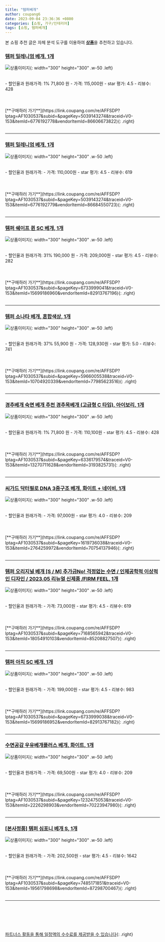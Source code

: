 ```yaml
---
title: "템퍼베개"
author: coupang6
date: 2023-09-04 23:36:36 +0800
categories: [쇼핑, 가구/인테리어]
tags: [쇼핑, 템퍼베개]
---
```


본 쇼핑 추천 글은 자체 분석 도구를 이용하여 [**상품**](https://link.coupang.com/a/bao1ui)을 추천하고 있습니다.

### [템퍼 밀레니엄 베개, 1개](https://link.coupang.com/re/AFFSDP?lptag=AF1030537&subid=&pageKey=5039143274&traceid=V0-153&itemId=6776192778&vendorItemId=86606673822)

![상품이미지](https://thumbnail9.coupangcdn.com/thumbnails/remote/230x230ex/image/vendor_inventory/05b9/6e0cb35bad027a0fb23243f053a6c59e42265ed678c7e4350b43e8f20001.jpg){: width="300" height="300" .w-50 .left}


<br>
- 할인율과 원래가격: 1%  71,800   원
- 가격: 115,000원
- star 평가: 4.5
- 리뷰수: 428
<br>
<br>
<br>
<br>
[**구매하러 가기**](https://link.coupang.com/re/AFFSDP?lptag=AF1030537&subid=&pageKey=5039143274&traceid=V0-153&itemId=6776192778&vendorItemId=86606673822){: .right}
<br>
<br>

---

### [템퍼 밀레니엄 베개, 1개](https://link.coupang.com/re/AFFSDP?lptag=AF1030537&subid=&pageKey=5039143274&traceid=V0-153&itemId=6776192779&vendorItemId=86684550723)

![상품이미지](https://thumbnail10.coupangcdn.com/thumbnails/remote/230x230ex/image/vendor_inventory/a599/ed69b063fd3ee0156fd37dc9fe0659304381a2a382951171d157af2f169b.jpg){: width="300" height="300" .w-50 .left}


<br>
- 할인율과 원래가격: 
- 가격: 110,000원
- star 평가: 4.5
- 리뷰수: 619
<br>
<br>
<br>
<br>
[**구매하러 가기**](https://link.coupang.com/re/AFFSDP?lptag=AF1030537&subid=&pageKey=5039143274&traceid=V0-153&itemId=6776192779&vendorItemId=86684550723){: .right}
<br>
<br>

---

### [템퍼 쉐이프 퀸 SC 베개, 1개](https://link.coupang.com/re/AFFSDP?lptag=AF1030537&subid=&pageKey=6733999041&traceid=V0-153&itemId=15699186960&vendorItemId=82913767196)

![상품이미지](https://thumbnail6.coupangcdn.com/thumbnails/remote/230x230ex/image/retail/images/4445324389550018-b364dc69-0e20-4939-ae0d-3e0eac8d50b5.jpg){: width="300" height="300" .w-50 .left}


<br>
- 할인율과 원래가격: 31%  190,000   원
- 가격: 209,000원
- star 평가: 4.5
- 리뷰수: 282
<br>
<br>
<br>
<br>
[**구매하러 가기**](https://link.coupang.com/re/AFFSDP?lptag=AF1030537&subid=&pageKey=6733999041&traceid=V0-153&itemId=15699186960&vendorItemId=82913767196){: .right}
<br>
<br>

---

### [템퍼 소나타 베개, 혼합색상, 1개](https://link.coupang.com/re/AFFSDP?lptag=AF1030537&subid=&pageKey=5966005538&traceid=V0-153&itemId=10704920339&vendorItemId=77985623516)

![상품이미지](https://thumbnail9.coupangcdn.com/thumbnails/remote/230x230ex/image/retail/images/2607817478716139-c1cebb4d-e6e2-4e3e-902a-b4a148226a12.jpg){: width="300" height="300" .w-50 .left}


<br>
- 할인율과 원래가격: 37%  55,900   원
- 가격: 128,930원
- star 평가: 5.0
- 리뷰수: 741
<br>
<br>
<br>
<br>
[**구매하러 가기**](https://link.coupang.com/re/AFFSDP?lptag=AF1030537&subid=&pageKey=5966005538&traceid=V0-153&itemId=10704920339&vendorItemId=77985623516){: .right}
<br>
<br>

---

### [경추베개 숙면 베개 추천 경추목베개 (고급형 C 타입), 아이보리, 1개](https://link.coupang.com/re/AFFSDP?lptag=AF1030537&subid=&pageKey=6336179574&traceid=V0-153&itemId=13270711628&vendorItemId=3193825731)

![상품이미지](https://thumbnail6.coupangcdn.com/thumbnails/remote/230x230ex/image/vendor_inventory/0654/3772df450fb16071b416fa392377ead11c98a0ec881baca3de0d64807ec4.png){: width="300" height="300" .w-50 .left}


<br>
- 할인율과 원래가격: 1%  71,800   원
- 가격: 110,100원
- star 평가: 4.5
- 리뷰수: 428
<br>
<br>
<br>
<br>
[**구매하러 가기**](https://link.coupang.com/re/AFFSDP?lptag=AF1030537&subid=&pageKey=6336179574&traceid=V0-153&itemId=13270711628&vendorItemId=3193825731){: .right}
<br>
<br>

---

### [씨가드 닥터필로 DNA 3중구조 베개, 화이트 + 네이비, 1개](https://link.coupang.com/re/AFFSDP?lptag=AF1030537&subid=&pageKey=1619736038&traceid=V0-153&itemId=2764259972&vendorItemId=70754137946)

![상품이미지](https://thumbnail6.coupangcdn.com/thumbnails/remote/230x230ex/image/retail/images/170065214101967-85369213-53ec-404e-bc64-43c2cf1d5aa1.png){: width="300" height="300" .w-50 .left}


<br>
- 할인율과 원래가격: 
- 가격: 97,000원
- star 평가: 4.0
- 리뷰수: 209
<br>
<br>
<br>
<br>
[**구매하러 가기**](https://link.coupang.com/re/AFFSDP?lptag=AF1030537&subid=&pageKey=1619736038&traceid=V0-153&itemId=2764259972&vendorItemId=70754137946){: .right}
<br>
<br>

---

### [템퍼 오리지널 베개 [S / M] 추가금No! 걱정없는 수면 / 인체공학적 이상적인 디자인 / 2023.05 리뉴얼 신제품 /FIRM FEEL, 1개](https://link.coupang.com/re/AFFSDP?lptag=AF1030537&subid=&pageKey=7168565942&traceid=V0-153&itemId=18054910103&vendorItemId=85208827507)

![상품이미지](https://thumbnail8.coupangcdn.com/thumbnails/remote/230x230ex/image/vendor_inventory/4383/875301ca9e78c8ea548dc223341aa0386af3eeb800f1b0b9bcfd4f02588a.jpg){: width="300" height="300" .w-50 .left}


<br>
- 할인율과 원래가격: 
- 가격: 73,000원
- star 평가: 4.5
- 리뷰수: 619
<br>
<br>
<br>
<br>
[**구매하러 가기**](https://link.coupang.com/re/AFFSDP?lptag=AF1030537&subid=&pageKey=7168565942&traceid=V0-153&itemId=18054910103&vendorItemId=85208827507){: .right}
<br>
<br>

---

### [템퍼 아치 SC 베개, 1개](https://link.coupang.com/re/AFFSDP?lptag=AF1030537&subid=&pageKey=6733999038&traceid=V0-153&itemId=15699186952&vendorItemId=82913767182)

![상품이미지](https://thumbnail9.coupangcdn.com/thumbnails/remote/230x230ex/image/retail/images/3141840692702958-428425b7-2980-4fa5-b82d-fa335fe2b7c6.jpg){: width="300" height="300" .w-50 .left}


<br>
- 할인율과 원래가격: 
- 가격: 199,000원
- star 평가: 4.5
- 리뷰수: 983
<br>
<br>
<br>
<br>
[**구매하러 가기**](https://link.coupang.com/re/AFFSDP?lptag=AF1030537&subid=&pageKey=6733999038&traceid=V0-153&itemId=15699186952&vendorItemId=82913767182){: .right}
<br>
<br>

---

### [수면공감 우유베개플러스 베개, 화이트, 1개](https://link.coupang.com/re/AFFSDP?lptag=AF1030537&subid=&pageKey=1232475053&traceid=V0-153&itemId=2226298903&vendorItemId=70223947980)

![상품이미지](https://thumbnail9.coupangcdn.com/thumbnails/remote/230x230ex/image/retail/images/462706893415201-76e9052e-0e9c-4a7e-a727-b37c9f66c3a9.jpg){: width="300" height="300" .w-50 .left}


<br>
- 할인율과 원래가격: 
- 가격: 69,500원
- star 평가: 4.0
- 리뷰수: 209
<br>
<br>
<br>
<br>
[**구매하러 가기**](https://link.coupang.com/re/AFFSDP?lptag=AF1030537&subid=&pageKey=1232475053&traceid=V0-153&itemId=2226298903&vendorItemId=70223947980){: .right}
<br>
<br>

---

### [[본사정품] 템퍼 심포니 베개 S, 1개](https://link.coupang.com/re/AFFSDP?lptag=AF1030537&subid=&pageKey=7485171851&traceid=V0-153&itemId=19561798698&vendorItemId=87298700467)

![상품이미지](https://thumbnail8.coupangcdn.com/thumbnails/remote/230x230ex/image/vendor_inventory/c0b3/a1a342e14af458182fb2e14fbfe4df3b0ac9d96cb417a02a07e4060a0c1c.jpg){: width="300" height="300" .w-50 .left}


<br>
- 할인율과 원래가격: 
- 가격: 202,500원
- star 평가: 4.5
- 리뷰수: 1642
<br>
<br>
<br>
<br>
[**구매하러 가기**](https://link.coupang.com/re/AFFSDP?lptag=AF1030537&subid=&pageKey=7485171851&traceid=V0-153&itemId=19561798698&vendorItemId=87298700467){: .right}
<br>
<br>

---
<br><br><br><br><br> [파트너스 활동을 통해 일정액의 수수료를 제공받을 수 있습니다](https://link.coupang.com/a/bao1ui){: .right}